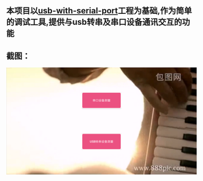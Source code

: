 ## 本项目以[usb-with-serial-port](https://github.com/HelloHuDi/usb-with-serial-port)工程为基础,作为简单的调试工具,提供与usb转串及串口设备通讯交互的功能
## 截图：
 <img src="/capture/main.png" width="800px"/>
